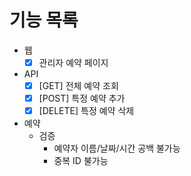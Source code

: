 # 기능 목록

- 웹
  - [x] 관리자 예약 페이지
- API
  - [x] [GET] 전체 예약 조회
  - [x] [POST] 특정 예약 추가
  - [x] [DELETE] 특정 예약 삭제

- 예약
  - 검증 
    - 예약자 이름/날짜/시간 공백 불가능
    - 중복 ID 불가능
